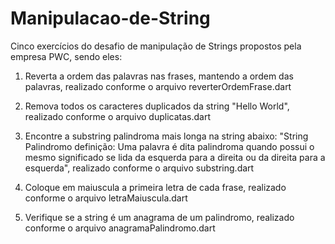 # Manipulacao-de-String
Cinco exercícios do desafio de manipulação de Strings propostos pela empresa PWC, sendo eles:

1. Reverta a ordem das palavras nas frases, mantendo a ordem das palavras,
realizado conforme o arquivo reverterOrdemFrase.dart

2. Remova todos os caracteres duplicados da string "Hello World",
realizado conforme o arquivo duplicatas.dart

3. Encontre a substring palindroma mais longa na string abaixo:
   "String Palindromo definição: Uma palavra é dita palindroma quando possui o mesmo significado se lida da esquerda para a direita ou da direita para a esquerda",
realizado conforme o arquivo substring.dart

4. Coloque em maiuscula a primeira letra de cada frase,
realizado conforme o arquivo letraMaiuscula.dart

5. Verifique se a string é um anagrama de um palindromo,
realizado conforme o arquivo anagramaPalindromo.dart

